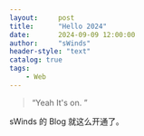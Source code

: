 ```yaml
---
layout:     post
title:      "Hello 2024"
date:       2024-09-09 12:00:00
author:     "sWinds"
header-style: "text"
catalog: true
tags:
    - Web
---
```


> “Yeah It's on. ”


sWinds 的 Blog 就这么开通了。
